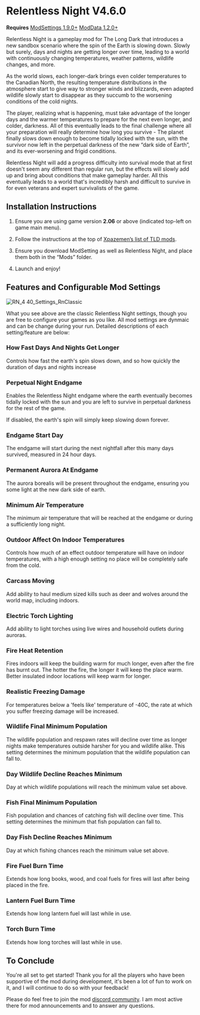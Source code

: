 # Relentless Night V4.6.0

**Requires**
[ModSettings 1.9.0+](https://github.com/zeobviouslyfakeacc/ModSettings/releases)
[ModData 1.2.0+](https://github.com/dommrogers/ModData/releases)

Relentless Night is a gameplay mod for The Long Dark that introduces a new sandbox scenario where the spin of the Earth is slowing down. Slowly but surely, days and nights are getting longer over time, leading to a world with continuously changing temperatures, weather patterns, wildlife changes, and more.

As the world slows, each longer-dark brings even colder temperatures to the Canadian North, the resulting temperature distributions in the atmosphere start to give way to stronger winds and blizzards, even adapted wildlife slowly start to disappear as they succumb to the worsening conditions of the cold nights.

The player, realizing what is happening, must take advantage of the longer days and the warmer temperatures to prepare for the next even longer, and colder, darkness. All of this eventually leads to the final challenge where all your preparation will really determine how long you survive - The planet finally slows down enough to become tidally locked with the sun, with the survivor now left in the perpetual darkness of the new “dark side of Earth”, and its ever-worsening and frigid conditions.

Relentless Night will add a progress difficulty into survival mode that at first doesn't seem any different than regular run, but the effects will slowly add up and bring about conditions that make gameplay harder. All this eventually leads to a world that's incredibly harsh and difficult to survive in for even veterans and expert survivalists of the game.

## Installation Instructions

1. Ensure you are using game version **2.06** or above (indicated top-left on game main menu).

2. Follow the instructions at the top of [Xpazemen’s list of TLD mods](http://xpazeman.com/tld-mod-list/).

3. Ensure you download ModSetting as well as Relentless Night, and place them both in the “Mods” folder.

4. Launch and enjoy!

## Features and Configurable Mod Settings

![RN_4 40_Settings_RnClassic](https://user-images.githubusercontent.com/43711346/154806599-8057e950-62f7-4731-89ac-62c0f8011e92.png)

What you see above are the classic Relentless Night settings, though you are free to configure your games as you like. All mod settings are dynmaic and can be change during your run. Detailed descriptions of each setting/feature are below:

### How Fast Days And Nights Get Longer

Controls how fast the earth's spin slows down, and so how quickly the duration of days and nights increase

### Perpetual Night Endgame

Enables the Relentless Night endgame where the earth eventually becomes tidally locked with the sun and you are left to survive in perpetual darkness for the rest of the game.

If disabled, the earth's spin will simply keep slowing down forever.

### Endgame Start Day

The endgame will start during the next nightfall after this many days survived, measured in 24 hour days.

### Permanent Aurora At Endgame

The aurora borealis will be present throughout the endgame, ensuring you some light at the new dark side of earth.

### Minimum Air Temperature

The minimum air temperature that will be reached at the endgame or during a sufficiently long night.

### Outdoor Affect On Indoor Temperatures

Controls how much of an effect outdoor temperature will have on indoor temperatures, with a high enough setting no place will be completely safe from the cold.

### Carcass Moving

Add ability to haul medium sized kills such as deer and wolves around the world map, including indoors.

### Electric Torch Lighting

Add ability to light torches using live wires and household outlets during auroras.

### Fire Heat Retention

Fires indoors will keep the building warm for much longer, even after the fire has burnt out. The hotter the fire, the longer it will keep the place warm. Better insulated indoor locations will keep warm for longer.

### Realistic Freezing Damage

For temperatures below a 'feels like' temperature of -40C, the rate at which you suffer freezing damage will be increased.

### Wildlife Final Minimum Population

The wildlife population and respawn rates will decline over time as longer nights make temperatures outside harsher for you and wildlife alike. This setting determines the minimum population that the wildlife population can fall to.

### Day Wildlife Decline Reaches Minimum

Day at which wildlife populations will reach the minimum value set above.

### Fish Final Minimum Population

Fish population and chances of catching fish will decline over time. This setting determines the minimum that fish population can fall to.

### Day Fish Decline Reaches Minimum

Day at which fishing chances reach the minimum value set above.

### Fire Fuel Burn Time

Extends how long books, wood, and coal fuels for fires will last after being placed in the fire.

### Lantern Fuel Burn Time

Extends how long lantern fuel will last while in use.

### Torch Burn Time

Extends how long torches will last while in use.

## To Conclude

You're all set to get started! Thank you for all the players who have been supportive of the mod during development, it's been a lot of fun to work on it, and I will continue to do so with your feedback!

Please do feel free to join the mod [discord community](https://discord.gg/GjAG9XNfR7). I am most active there for mod announcements and to answer any questions.
